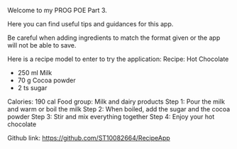 Welcome to my PROG POE Part 3.

Here you can find useful tips and guidances for this app. 

Be careful when adding ingredients to match the format given or the app will not be able to save. 

Here is a recipe model to enter to try the application:
Recipe: Hot Chocolate
- 250 ml Milk
- 70 g Cocoa powder
- 2 ts sugar

Calories:  190 cal
Food group: Milk and dairy products
Step 1: Pour the milk and warm or boil the milk
Step 2: When boiled, add the sugar and the cocoa powder
Step 3: Stir and mix everything together
Step 4: Enjoy your hot chocolate

Github link: https://github.com/ST10082664/RecipeApp
